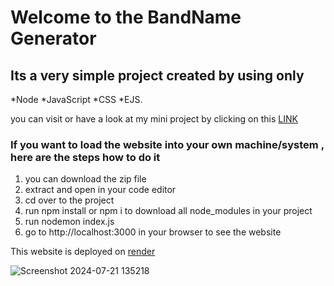 # Welcome to the BandName Generator

## Its a very simple project created by using only
 *Node
 *JavaScript
 *CSS
 *EJS.

you can visit or have a look at my mini project by clicking on this [LINK](https://bandnamegenerator-0kpe.onrender.com/)

### If you want to load the website into your own machine/system , here are the steps how to do it
 1. you can download the zip file
 2. extract and open in your code editor
 3. cd over to the project
 4. run npm install or npm i to download all node_modules in your project
 5. run nodemon index.js
 6. go to http://localhost:3000 in your browser to see the website

This website is deployed on [render](https://render.com/)



 ![Screenshot 2024-07-21 135218](https://github.com/user-attachments/assets/b10016f9-de78-4676-8a4c-0b46624ee6b0)

